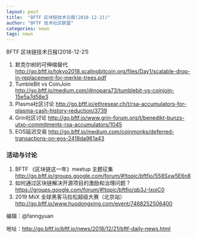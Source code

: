 ```yaml
---
layout: post
title:  "BFTF 区块链技术日报(2018-12-21)"
author: "BFTF 技术社区联盟"
categories: news
tags: news
---
```


BFTF 区块链技术日报(2018-12-21)

1. 默克尔树的可伸缩替代 <http://go.bftf.io/tokyo2018.scalingbitcoin.org/files/Day1/scalable-drop-in-replacement-for-merkle-trees.pdf>
2. TumbleBit vs CoinJoin <http://go.bftf.io/medium.com/@nopara73/tumblebit-vs-coinjoin-15e5a7d58e3>
3. Plasma社区讨论 <http://go.bftf.io/ethresear.ch/t/rsa-accumulators-for-plasma-cash-history-reduction/3739>
4. Grin社区讨论 <http://go.bftf.io/www.grin-forum.org/t/benedikt-bunzs-utxo-commitments-rsa-accumulators/1045>
5. EOS延迟交易  <http://go.bftf.io/medium.com/coinmonks/deferred-transactions-on-eos-2418da961a43>


### 活动与讨论

1. BFTF 《区块链这一年》meetup 主题征集 <http://go.bftf.io/groups.google.com/forum/#!topic/bftfio/558Sxw5E6n8>
2. 如何通过区块链解决开源项目的激励和治理问题？<https://groups.google.com/forum/#!topic/bftfio/qb3J-IxoiC0>
3. 2019 MiiX 全球黑客马拉松超级大赛（北京站） <http://go.bftf.io/www.huodongxing.com/event/7468252506400>

编辑：@fanngyuan

地址：http://go.bftf.io/bftf.io/news/2018/12/21/bftf-daily-news.html
